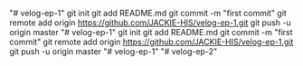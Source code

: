 "# velog-ep-1"  git init git add README.md git commit -m "first commit" git remote add origin https://github.com/JACKIE-HIS/velog-ep-1.git git push -u origin master
"# velog-ep-1"  git init git add README.md git commit -m "first commit" git remote add origin https://github.com/JACKIE-HIS/velog-ep-1.git git push -u origin master
"# velog-ep-1" 
"# velog-ep-2" 
